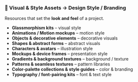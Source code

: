 
### 🎨 Visual & Style Assets → **Design Style / Branding**

Resources that set the **look and feel** of a project.

- **Glassmorphism kits** – visual style
- **Animations / Motion mockups** – motion style
- **Objects & decorative elements** – decorative visuals
- **Shapes & abstract forms** – abstract visuals
- **Characters & avatars** – illustration style
- **Mockups & device frames** – presentation style
- **Gradients & background textures** – background / texture
- **Patterns & seamless textures** – pattern libraries
- **Color-palette collections & style guides** – color & branding
- **Typography / font-pairing kits** – font & text style
